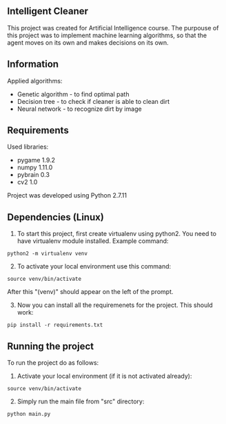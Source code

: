 Intelligent Cleaner
-----
This project was created for Artificial Intelligence course.
The purpouse of this project was to implement machine learning algorithms,
so that the agent moves on its own and makes decisions on its own.

Information
-----
Applied algorithms:
- Genetic algorithm - to find optimal path
- Decision tree - to check if cleaner is able to clean dirt
- Neural network - to recognize dirt by image

Requirements
-----
Used libraries:
- pygame 1.9.2
- numpy 1.11.0
- pybrain 0.3
- cv2 1.0

Project was developed using Python 2.7.11


Dependencies (Linux)
-----

1) To start this project, first create virtualenv using python2. You need to have virtualenv module installed. Example command:

```
python2 -m virtualenv venv
```

2) To activate your local environment use this command:

```
source venv/bin/activate
```

After this "(venv)" should appear on the left of the prompt.

3) Now you can install all the requiremenets for the project. This should work:

```
pip install -r requirements.txt
```

Running the project
-----

To run the project do as follows:

1) Activate your local environment (if it is not activated already):

```
source venv/bin/activate
```

2) Simply run the main file from "src" directory:

```
python main.py
```
